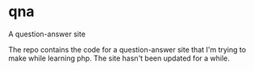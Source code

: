 qna
===

A question-answer site

The repo contains the code for a question-answer site that I'm trying to make while learning php.
The site hasn't been updated for a while.
